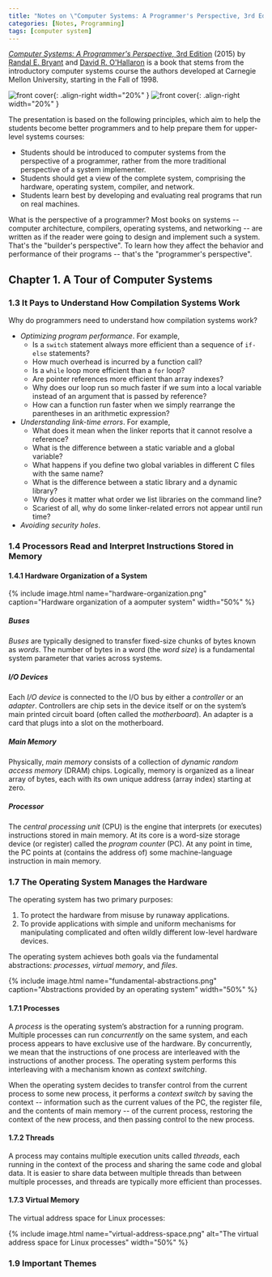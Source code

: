 ```yaml
---
title: "Notes on \"Computer Systems: A Programmer's Perspective, 3rd Edition\""
categories: [Notes, Programming]
tags: [computer system]
---
```


[*Computer Systems: A Programmer's Perspective*, 3rd Edition](http://csapp.cs.cmu.edu/) (2015) by [Randal E. Bryant](http://www.cs.cmu.edu/~bryant) and [David R. O'Hallaron](http://www.cs.cmu.edu/~droh) is a book that stems from the introductory computer systems course the authors developed at Carnegie Mellon University, starting in the Fall of 1998.

![front cover](http://csapp.cs.cmu.edu/3e/images/csapp3e-cover.jpg){: .align-right width="20%" }
![front cover](https://images-na.ssl-images-amazon.com/images/I/51pqLWAcyFL._SX384_BO1,204,203,200_.jpg){: .align-right width="20%" }

The presentation is based on the following principles, which aim to help the students become better programmers and to help prepare them for upper-level systems courses:

- Students should be introduced to computer systems from the perspective of a programmer, rather from the more traditional perspective of a system implementer.
- Students should get a view of the complete system, comprising the hardware, operating system, compiler, and network.
- Students learn best by developing and evaluating real programs that run on real machines.

What is the perspective of a programmer? Most books on systems -- computer architecture, compilers, operating systems, and networking -- are written as if the reader were going to design and implement such a system. That's the "builder's perspective". To learn how they affect the behavior and performance of their programs -- that's the "programmer's perspective".

## Chapter 1. A Tour of Computer Systems

### 1.3 It Pays to Understand How Compilation Systems Work

Why do programmers need to understand how compilation systems work?

- *Optimizing program performance*. For example,
  - Is a `switch` statement always more efficient than a sequence of `if-else` statements?
  - How much overhead is incurred by a function call?
  - Is a `while` loop more efficient than a `for` loop?
  - Are pointer references more efficient than array indexes?
  - Why does our loop run so much faster if we sum into a local variable instead of an argument that is passed by reference?
  - How can a function run faster when we simply rearrange the parentheses in an arithmetic expression?
- *Understanding link-time errors*. For example,
  - What does it mean when the linker reports that it cannot resolve a reference?
  - What is the difference between a static variable and a global variable?
  - What happens if you define two global variables in different C files with the same name?
  - What is the difference between a static library and a dynamic library?
  - Why does it matter what order we list libraries on the command line?
  - Scariest of all, why do some linker-related errors not appear until run time?
- *Avoiding security holes*.

### 1.4 Processors Read and Interpret Instructions Stored in Memory

#### 1.4.1 Hardware Organization of a System

{% include image.html name="hardware-organization.png" caption="Hardware organization of a aomputer system" width="50%" %}

##### Buses

*Buses* are typically designed to transfer fixed-size chunks of bytes known as *words*. The number of bytes in a word (the *word size*) is a fundamental system parameter that varies across systems.

##### I/O Devices

Each *I/O device* is connected to the I/O bus by either a *controller* or an *adapter*. Controllers are chip sets in the device itself or on the system’s main printed circuit board (often called the *motherboard*). An adapter is a card that plugs into a slot on the motherboard.

##### Main Memory

Physically, *main memory* consists of a collection of *dynamic random access memory* (DRAM) chips. Logically, memory is organized as a linear array of bytes, each with its own unique address (array index) starting at zero.

##### Processor

The *central processing unit* (CPU) is the engine that interprets (or executes) instructions stored in main memory. At its core is a word-size storage device (or register) called the *program counter* (PC). At any point in time, the PC points at (contains the address of) some machine-language instruction in main memory.

### 1.7 The Operating System Manages the Hardware

The operating system has two primary purposes:

1. To protect the hardware from misuse by runaway applications.
2. To provide applications with simple and uniform mechanisms for manipulating complicated and often wildly different low-level hardware devices.

The operating system achieves both goals via the fundamental abstractions: *processes*, *virtual memory*, and *files*.

{% include image.html name="fundamental-abstractions.png" caption="Abstractions provided by an operating system" width="50%" %}

#### 1.7.1 Processes

A *process* is the operating system’s abstraction for a running program. Multiple processes can run *concurrently* on the same system, and each process appears to have exclusive use of the hardware. By concurrently, we mean that the instructions of one process are interleaved with the instructions of another process. The operating system performs this interleaving with a mechanism known as *context switching*.

When the operating system decides to transfer control from the current process to some new process, it performs a *context switch* by saving the context -- information such as the current values of the PC, the register file, and the contents of main memory -- of the current process, restoring the context of the new process, and then passing control to the new process.

#### 1.7.2 Threads

A process may contains multiple execution units called *threads*, each running in the context of the process and sharing the same code and global data. It is easier to share data between multiple threads than between multiple processes, and threads are typically more efficient than processes.

#### 1.7.3 Virtual Memory

The virtual address space for Linux processes:

{% include image.html name="virtual-address-space.png" alt="The virtual address space for Linux processes" width="50%" %}

### 1.9 Important Themes
